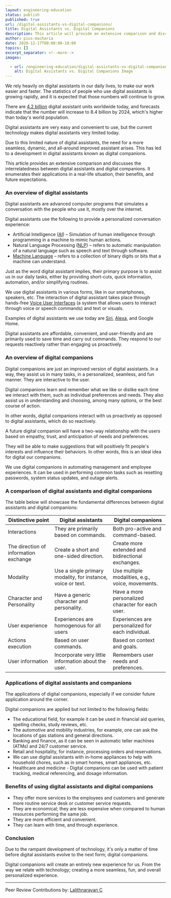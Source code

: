 ```yaml
---
layout: engineering-education
status: publish
published: true
url: /digital-assistants-vs-digital-companions/
title: Digital Assistants vs. Digital Companions
description: This article will provide an extensive comparison and discussion on the interrelatedness between digital assistants and digital companions. 
author: pius-macharia
date: 2020-12-17T00:00:00-18:00
topics: []
excerpt_separator: <!--more-->
images:

  - url: /engineering-education/digital-assistants-vs-digital-companions/hero.jpg
    alt: Digital Assistants vs. Digital Companions Image
---
```

We rely heavily on digital assistants in our daily lives, to make our work easier and faster. The statistics of people who use digital assistants is growing rapidly, and it is expected that those numbers will continue to grow.
<!--more-->
There are [4.2 billion](https://www.statista.com/statistics/973815/worldwide-digital-voice-assistant-in-use/#) digital assistant units worldwide today, and forecasts indicate that the number will increase to 8.4 billion by 2024, which's higher than today's world population.

Digital assistants are very easy and convenient to use, but the current technology makes digital assistants very limited today. 

Due to this limited nature of digital assistants, the need for a more seamless, dynamic, and all-around improved assistant arises. This has led to a development in digital assistants known as digital companions.

This article provides an extensive comparison and discusses the interrelatedness between digital assistants and digital companions. It enumerates their applications in a real-life situation, their benefits, and future expectations.


### An overview of digital assistants
Digital assistants are advanced computer programs that simulates a conversation with the people who use it, mostly over the internet. 

Digital assistants use the following to provide a personalized conversation experience:
- Artificial Intelligence ([AI](https://www.section.io/engineering-education/artificial-intelligence-future/)) – Simulation of human intelligence through programming in a machine to mimic human actions.
- Natural Language Processing ([NLP](https://machinelearningmastery.com/natural-language-processing/)) – refers to automatic manipulation of a natural language such as speech and text through software.
- [Machine Language](https://www.computerhope.com/jargon/m/machlang.htm) – refers to a collection of binary digits or bits that a machine can understand.

Just as the word digital assistant implies, their primary purpose is to assist us in our daily tasks, either by providing short-cuts, quick information, automation, and/or simplifying routines.

We use digital assistants in various forms, like in our smartphones, speakers, etc. The interaction of digital assistant takes place through hands-free [Voice User Interfaces](https://www.interaction-design.org/literature/topics/voice-user-interfaces) (a system that allows users to interact through voice or speech commands) and text or visuals. 

Examples of digital assistants we use today are [Siri](https://www.apple.com/siri/), [Alexa](https://www.cnet.com/news/what-is-alexa/), and Google Home.

Digital assistants are affordable, convenient, and user-friendly and are primarily used to save time and carry out commands. They respond to our requests reactively rather than engaging us proactively.

### An overview of digital companions
Digital companions are just an improved version of digital assistants. In a way, they assist us in many tasks, in a personalized, seamless, and fun manner. They are interactive to the user. 
 
Digital companions learn and remember what we like or dislike each time we interact with them, such as individual preferences and needs. They also assist us in understanding and choosing, among many options, or the best course of action. 
 
In other words, digital companions interact with us proactively as opposed to digital assistants, which do so reactively.
 
A future digital companion will have a two-way relationship with the users based on empathy, trust, and anticipation of needs and preferences. 
 
They will be able to make suggestions that will positively fit people's interests and influence their behaviors. In other words, this is an ideal idea for digital our companions.
 
We use digital companions in automating management and employee experiences. It can be used in performing common tasks such as resetting passwords, system status updates, and outage alerts.

### A comparison of digital assistants and digital companions
The table below will showcase the fundamental differences between digital assistants and digital companions:

| Distinctive point | Digital assistants | Digital companions |
| --- | --- | --- |
| Interactions | They are primarily based on commands. | Both pro-active and command-based. |
| The direction of information exchange | Create a short and one-sided direction. | Create more extended and bidirectional exchanges. |
| Modality | Use a single primary modality, for instance, voice or text. | Use multiple modalities, e.g., voice, movements. |
| Character and Personality | Have a generic character and personality. | Have a more personalized character for each user. |
| User experience | Experiences are homogenous for all users | Experiences are personalized for each individual. |
| Actions execution | Based on user commands. | Based on context and goals. |
| User information | Incorporate very little information about the user. | Remembers user needs and preferences. |

### Applications of digital assistants and companions
The applications of digital companions, especially if we consider future application around the corner. 

Digital companions are applied but not limited to the following fields:
- The educational field, for example it can be used in financial aid queries, spelling checks, study reviews, etc.
- The automotive and mobility industries, for example, one can ask the locations of gas stations and general directions.
- Banking and finance, as it can be seen in automatic teller machines (ATMs) and 24/7 customer service.
- Retail and hospitality, for instance, processing orders and reservations.
- We can use digital assistants with in-home appliances to help with household chores, such as in smart homes, smart appliances, etc.
- Healthcare and medicine - Digital companions can be used with patient tracking, medical referencing, and dosage information.

### Benefits of using digital assistants and digital companions
- They offer more services to the employees and customers and generate more routine service desk or customer service requests.
- They are economical; they are less expensive when compared to human resources performing the same job.
- They are more efficient and convenient.
- They can learn with time, and through experience.

### Conclusion
Due to the rampant development of technology, it's only a matter of time before digital assistants evolve to the next form; digital companions. 

Digital companions will create an entirely new experience for us. From the way we relate with technology; creating a more seamless, fun, and overall personalized experience.

---
Peer Review Contributions by: [Lalithnarayan C](/engineering-education/authors/lalithnarayan-c/)
